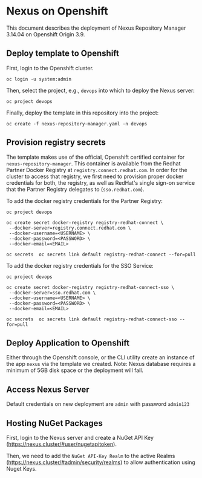 # Nexus on Openshift
This document describes the deployment of Nexus Repository Manager 3.14.04 on Openshift Origin 3.9.

## Deploy template to Openshift

First, login to the Openshift cluster.
```
oc login -u system:admin
```

Then, select the project, e.g., `devops` into which to deploy the Nexus server:

```
oc project devops
```

Finally, deploy the template in this repository into the project:

```
oc create -f nexus-repository-manager.yaml -n devops
```

## Provision registry secrets

The template makes use of the official, Openshift certified container for `nexus-repository-manager`. This container is available from the Redhat Partner Docker Registry at `registry.connect.redhat.com`. In order for the cluster to access that registry, we first need to provision proper docker credentials
for both, the registry, as well as RedHat's single sign-on service that the Partner Registry delegates to (`sso.redhat.com`).

To add the docker registry credentials for the Partner Registry:

```
oc project devops

oc create secret docker-registry registry-redhat-connect \
 --docker-server=registry.connect.redhat.com \
 --docker-username=<USERNAME> \
 --docker-password=<PASSWORD> \
 --docker-email=<EMAIL>

oc secrets  oc secrets link default registry-redhat-connect --for=pull
```

To add the docker registry credentials for the SSO Service:

```
oc project devops

oc create secret docker-registry registry-redhat-connect-sso \
 --docker-server=sso.redhat.com \
 --docker-username=<USERNAME> \
 --docker-password=<PASSWORD> \
 --docker-email=<EMAIL>

oc secrets  oc secrets link default registry-redhat-connect-sso --for=pull
```

## Deploy Application to Openshift

Either through the Openshift console, or the CLI utility create an instance of the app `nexus` via the template we created. Note: Nexus database requires a minimum of 5GB disk space or the deployment will fail.

## Access Nexus Server
Default credentials on new deployment are `admin` with password `admin123`

## Hosting NuGet Packages
First, login to the Nexus server and create a NuGet API Key (https://nexus.cluster/#user/nugetapitoken).

Then, we need to add the `NuGet API-Key Realm` to the active Realms (https://nexus.cluster/#admin/security/realms) to allow authentication using Nuget Keys.
